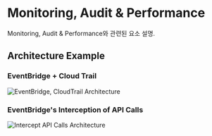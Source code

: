 # Monitoring, Audit & Performance

Monitoring, Audit & Performance와 관련된 요소 설명.

## Architecture Example

### EventBridge + Cloud Trail

![EventBridge, CloudTrail Architecture](https://github.com/user-attachments/assets/cc2edd1c-138a-4d60-a196-323fb48da8c4)


### EventBridge's Interception of API Calls

![Intercept API Calls Architecture](https://github.com/user-attachments/assets/307359fd-c06c-4aff-bc50-d8be354073a2)

